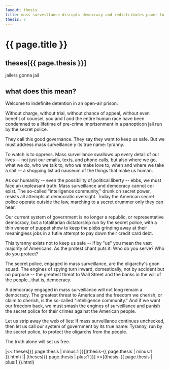 ```yaml
---
layout: thesis
title: mass surveillance disrupts democracy and redistributes power to the secret police
thesis: 7
---
```


<h1 id="html">{{ page.title }}</h1>

<h2 id="html">theses[{{ page.thesis }}]</h2>

jailers gonna jail

<h2 id="html">what does this mean?</h2>

Welcome to indefinite detention in an open-air prison.

Without charge, without trial, without chance of appeal, without even benefit of counsel, you and I and the entire human race have been condemned to a lifetime of pre-crime imprisonment in a panopticon jail run by the secret police.

They call this good governance. They say they want to keep us safe. But we must address mass surveillance y its true name: tyranny.

To watch is to oppress. Mass surveillance swallows up every detail of our lives -- not just our emails, texts, and phone calls, but also where we go, what we do, who we talk to, who we make love to, when and where we take a shit -- a shopping list ad nauseum of the things that make us human.

As our humanity -- even the possibility of political liberty -- ebbs, we must face an unpleasant truth: Mass surveillance and democracy cannot co-exist. The so-called "intelligence community," drunk on secret power, resists all attempts at democratic oversight. Today the American secret police operate outside the law, marching to a secret drummer only they can hear.

Our current system of government is no longer a republic, or representative democracy, but a totalitarian dictatorship run by the secret police, with a thin veneer of puppet show to keep the plebs grinding away at their meaningless jobs in a futile attempt to pay down their credit card debt.

This tyranny exists not to keep us safe -- if by "us" you mean the vast majority of Americans. As the protest chant puts it: Who do you serve? Who do you protect?

The secret police, engaged in mass surveillance, are the oligarchy's goon squad. The engines of spying turn inward, domestically, not by accident but on purpose -- the greatest threat to Wall Street and the banks in the will of the people...that is, democracy.

A democracy engaged in mass surveillance will not long remain a democracy. The greatest threat to America and the freedom we cherish, or claim to cherish, is the so-called "intelligence community." And if we want our freedom back, we must smash the engines of surveillance and punish the secret police for their crimes against the American people.

Let us strip away the web of lies: If mass surveillance continues unchecked, then let us call our system of government by its true name: Tyranny, run by the secret police, to protect the oligarchs from the people.

The truth alone will set us free.

[\<\< theses[{{ page.thesis | minus:1 }}]](thesis-{{ page.thesis | minus:1 }}.html)  ||  [theses[{{ page.thesis | plus:1 }}] \>\>](thesis-{{ page.thesis | plus:1 }}.html)

